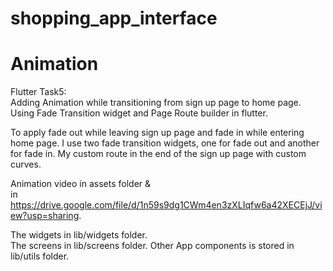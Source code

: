 # shopping_app_interface

# Animation

Flutter Task5:         
Adding Animation while transitioning from sign up page to home page.         
Using Fade Transition widget and Page Route builder in flutter.  

To apply fade out while leaving sign up page and fade in while entering home page.
I use two fade transition widgets, one for fade out and another for fade in. 
My custom route in the end of the sign up page with custom curves.

Animation video in assets folder &  
in https://drive.google.com/file/d/1n59s9dg1CWm4en3zXLIqfw6a42XECEjJ/view?usp=sharing.
    
The widgets in lib/widgets folder.      
The screens in lib/screens folder. 
Other App components is stored in lib/utils folder.
